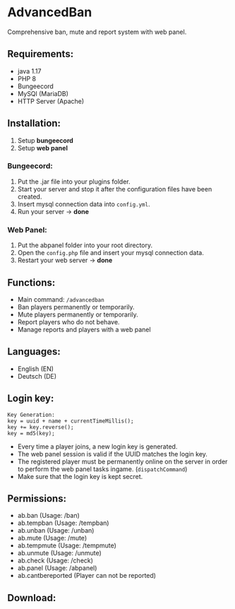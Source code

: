 # AdvancedBan
Comprehensive ban, mute and report system with web panel.

## Requirements:
- java 1.17
- PHP 8
- Bungeecord
- MySQl (MariaDB)
- HTTP Server (Apache)

## Installation:
1. Setup **bungeecord**
2. Setup **web panel**
### Bungeecord:
1. Put the .jar file into your plugins folder.
2. Start your server and stop it after the configuration files have been created.
3. Insert mysql connection data into `config.yml`.
4. Run your server -> **done**
### Web Panel:
1. Put the abpanel folder into your root directory.
2. Open the `config.php` file and insert your mysql connection data.
3. Restart your web server -> **done**

## Functions:
- Main command: `/advancedban`
- Ban players permanently or temporarily.
- Mute players permanently or temporarily.
- Report players who do not behave.
- Manage reports and players with a web panel

## Languages:
- English (EN)
- Deutsch (DE)

## Login key:
````
Key Generation:
key = uuid + name + currentTimeMillis();
key += key.reverse();
key = md5(key);
````
- Every time a player joins, a new login key is generated.
- The web panel session is valid if the UUID matches the login key.
- The registered player must be permanently online on the server in order to perform the web panel tasks ingame. (`dispatchCommand`)
- Make sure that the login key is kept secret.

## Permissions:
- ab.ban (Usage: /ban)
- ab.tempban (Usage: /tempban)
- ab.unban (Usage: /unban)
- ab.mute (Usage: /mute)
- ab.tempmute (Usage: /tempmute)
- ab.unmute (Usage: /unmute)
- ab.check (Usage: /check)
- ab.panel (Usage: /abpanel)
- ab.cantbereported (Player can not be reported)

## Download:
